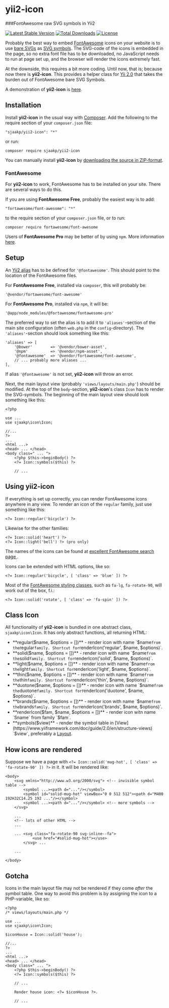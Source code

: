 yii2-icon
=========
 
###FontAwesome raw SVG symbols in Yii2

[![Latest Stable Version](https://poser.pugx.org/sjaakp/yii2-icon/v/stable)](https://packagist.org/packages/sjaakp/yii2-collapse)
[![Total Downloads](https://poser.pugx.org/sjaakp/yii2-icon/downloads)](https://packagist.org/packages/sjaakp/yii2-collapse)
[![License](https://poser.pugx.org/sjaakp/yii2-icon/license)](https://packagist.org/packages/sjaakp/yii2-collapse)

Probably the best way to embed [FontAwesome](https://fontawesome.com/) icons on your 
website is to use [bare SVGs](https://fontawesome.com/docs/web/add-icons/svg-bare)
as [SVG symbols](https://fontawesome.com/docs/web/add-icons/svg-symbols).
The SVG-code of the icons is embedded in the page, so no extra font file has to be downloaded,
no JavaScript needs to run at page set up,
and the browser will render the icons extremely fast.

At the downside, this requires a bit more coding. Until now, that is; because now there is **yii2-icon**.
This provides a helper class for [Yii 2.0](https://www.yiiframework.com/) that
takes the burden out of FontAwesome bare SVG Symbols.

A demonstration of **yii2-icon** is
[here](http://www.sjaakpriester.nl/software/icon).

## Installation ##

Install **yii2-icon** in the usual way with [Composer](https://getcomposer.org/).
Add the following to the require section of your `composer.json` file:

`"sjaakp/yii2-icon": "*"`

or run:

`composer require sjaakp/yii2-icon`

You can manually install **yii2-icon** by [downloading the source in ZIP-format](https://github.com/sjaakp/yii2-icon/archive/master.zip).

### FontAwesome ###

For **yii2-icon** to work, FontAwesome has to be installed on your site.
There are several ways to do this.

If you are using **FontAwesome Free**, probably the easiest way is to add:

`"fortawesome/font-awesome": "*"`

to the require section of your `composer.json` file, or to run:

`composer require fortawesome/font-awesome`

Users of **FontAwesome Pro** may be better of by using `npm`. More information
[here](https://fontawesome.com/docs/web/setup/packages#_1-configure-access).

## Setup ##

An [Yii2 alias](https://www.yiiframework.com/doc/guide/2.0/en/concept-aliases)
has to be defined for `'@fontawesome'`. This should point to the
location of the FontAwesome files.

For **FontAwesome Free**, installed via `composer`, this will probably be:

`'@vendor/fortawesome/font-awesome'`

For **FontAwesome Pro**, installed via `npm`, it will be:

`'@app/node_modules/@fortawesome/fontawesome-pro'`

The preferred way to set the alias is to add it to `'aliases'`-section
of the main site configuration (often `web.php` in the `config`-directory).
The `'aliases'`-section should look something like this:

    'aliases' => [
        '@bower'        => '@vendor/bower-asset',
        '@npm'          => '@vendor/npm-asset',
        '@fontawesome'  => '@vendor/fortawesome/font-awesome',
        // ... probably more aliases ...
    ],

If alias `'@fontawesome'` is not set, **yii2-icon** will throw an error.

Next, the main layout view (probably `'views/layouts/main.php'`) should
be modified. At the top of the `body`-section, **yii2-icon**'s
class `Icon` has to render the
SVG-symbols. The beginning of the main layout view should look something like this:

    <?php

    use ...
    use sjaakp\icon\Icon;

    //...
    ?>
    ...
    <html ...>
    <head> ... </head>
    <body class=" ... ">
        <?php $this->beginBody() ?>
        <?= Icon::symbols($this) ?>

        // ...



## Using yii2-icon ##

If everything is set up correctly, you can render FontAwesome icons
anywhere in any view. To render an icon of the `regular` family, just
use something like this:

    <?= Icon::regular('bicycle') ?>

Likewise for the other families:

    <?= Icon::solid('heart') ?>
    <?= Icon::light('bell') ?> (pro only)

The names of the icons can be found at [excellent FontAwesome search page ](https://fontawesome.com/icons).

Icons can be extended with HTML options, like so:

    <?= Icon::regular('bicycle', [ 'class' => 'blue' ]) ?>

Most of the [FontAwesome styling classes](https://fontawesome.com/docs/web/style/styling),
such as `fa-lg`, `fa-rotate-90`, will work out of the box, f.i.:

    <?= Icon::solid('rotate', [ 'class' => 'fa-spin' ]) ?>

## Class Icon ##

All functionality of **yii2-icon** is bundled in one abstract class, `sjaakp\icon\Icon`.
It has only abstract functions, all returning HTML:

 - **regular($name, $options = [])** - render icon with name `$name` from the
`regular` family. Shortcut for `renderIcon('regular', $name, $options)`.   
 - **solid($name, $options = [])** - render icon with name `$name` from the
`solid` family. Shortcut for `renderIcon('solid', $name, $options)`.   
 - **light($name, $options = [])** - render icon with name `$name` from the
`light` family. Shortcut for `renderIcon('light', $name, $options)`.   
 - **thin($name, $options = [])** - render icon with name `$name` from the
`thin` family. Shortcut for `renderIcon('thin', $name, $options)`.   
 - **duotone($name, $options = [])** - render icon with name `$name` from the
`duotone` family. Shortcut for `renderIcon('duotone', $name, $options)`.   
 - **brands($name, $options = [])** - render icon with name `$name` from the
`brands` family. Shortcut for `renderIcon('brands', $name, $options)`.   
 - **renderIcon($fam, $name, $options = [])** - render icon witn name `Sname`
from family `$fam`.
 - **symbols($view)** - render the symbol table in 
[View](https://www.yiiframework.com/doc/guide/2.0/en/structure-views) `$view`,
preferably a [Layout](https://www.yiiframework.com/doc/guide/2.0/en/structure-views#layouts).

## How icons are rendered ##

Suppose we have a page with `<?= Icon::solid('mug-hot', [ 'class' => 'fa-rotate-90' ]) ?>`
in it. It will be rendered like:

    <body>
        <svg xmlns="http://www.w3.org/2000/svg"> <!-- invisible symbol table -->
            <symbol ...><path d="..."/></symbol>
            <symbol id="solid-mug-hot" viewBox="0 0 512 512"><path d="M400 192H32C14.25 192 ..."/></symbol>
            <symbol ...><path d="..."/></symbol> <!-- more symbols -->
        </svg>

        ...
        <!-- lots of other HTML -->
        ...
    
        ... <svg class="fa-rotate-90 svg-inline--fa">
                <use href="#solid-mug-hot"></use>
            </svg> ...

        ...
    
    </body>

## Gotcha ##

Icons in the main layout file may not be rendered if they come *after* the 
symbol table. One way to avoid this problem is by assigning the icon to a PHP-variable,
like so:

    <?php
    /* views/layouts/main.php */

    use ...
    use sjaakp\icon\Icon;

    $iconHouse = Icon::solid('house');

    //...
    ?>
    ...
    <html ...>
    <head> ... </head>
    <body class=" ... ">
        <?php $this->beginBody() ?>
        <?= Icon::symbols($this) ?>

        // ...

        Render house icon: <?= $iconHouse ?>.

        // ...

